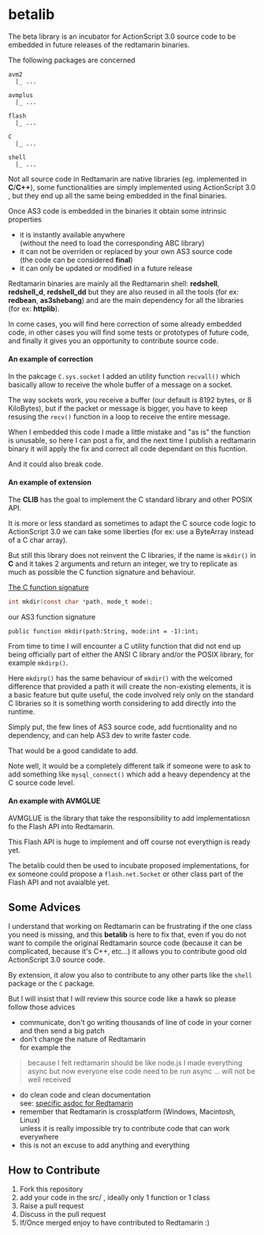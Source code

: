 betalib
=======

The beta library is an incubator for ActionScript 3.0 source code to be
embedded in future releases of the redtamarin binaries.

The following packages are concerned
```tree
avm2
  |_ ...

avmplus
  |_ ...

flash
  |_ ...

C
  |_ ...

shell
  |_ ...

```

Not all source code in Redtamarin are native libraries (eg. implemented in **C**/**C++**),
some functionalities are simply implemented using ActionScript 3.0 , but they end up
all the same being embedded in the final binaries.

Once AS3 code is embedded in the binaries it obtain some intrinsic properties
  - it is instantly available anywhere  
  (without the need to load the corresponding ABC library)
  - it can not be overriden or replaced by your own AS3 source code  
  (the code can be considered **final**)
  - it can only be updated or modified in a future release

Redtamarin binaries are mainly all the Redtamarin shell: **redshell**, **redshell_d**, **redshell_dd**
but they are also reused in all the tools (for ex: **redbean**, **as3shebang**) and are the main dependency
for all the libraries (for ex: **httplib**).


In come cases, you will find here correction of some already embedded code,
in other cases you will find some tests or prototypes of future code,
and finally it gives you an opportunity to contribute source code.

#### An example of correction

In the pakcage `C.sys.socket` I added an utility function `recvall()`
which basically allow to receive the whole buffer of a message on a socket.

The way sockets work, you receive a buffer (our default is 8192 bytes, or 8 KiloBytes),
but if the packet or message is bigger, you have to keep resusing the `recv()` function
in a loop to receive the entire message.

When I embedded this code I made a little mistake and "as is" the function is unusable,
so here I can post a fix, and the next time I publish a redtamarin binary it will apply the fix
and correct all code dependant on this fucntion.

And it could also break code.


#### An example of extension

The **CLIB** has the goal to implement the C standard library and other POSIX API.

It is more or less standard as sometimes to adapt the C source code logic to ActionScript 3.0
we can take some liberties (for ex: use a ByteArray instead of a C char array).

But still this library does not reinvent the C libraries, if the name is `mkdir()` in **C**
and it takes 2 arguments and return an integer, we try to replicate as much as possible
the C function signature and behaviour.

[The C function signature](http://pubs.opengroup.org/onlinepubs/9699919799/functions/mkdir.html)
```C
int mkdir(const char *path, mode_t mode);
```

our AS3 function signature
```AS3
public function mkdir(path:String, mode:int = -1):int;
```

From time to time I will encounter a C utility function that did not end up being
officially part of either the ANSI C library and/or the POSIX library, for example
`mkdirp()`.

Here `mkdirp()` has the same behaviour of `mkdir()` with the welcomed difference
that provided a path it will create the non-existing elements, it is a basic feature
but quite useful, the code involved rely only on the standard C libraries so it is
something worth considering to add directly into the runtime.

Simply put, the few lines of AS3 source code, add fucntionality and no dependency,
and can help AS3 dev to write faster code.

That would be a good candidate to add.

Note well, it would be a completely different talk if someone were to ask to add something
like `mysql_connect()` which add a heavy dependency at the C source code level.


#### An example with AVMGLUE

AVMGLUE is the library that take the responsibility to add implementatiosn fo the Flash API into Redtamarin.

This Flash API is huge to implement and off course not everythign is ready yet.

The betalib could then be used to incubate proposed implementations, for ex someone could
propose a `flash.net.Socket` or other class part of the Flash API and not avaialble yet.


Some Advices
------------

I understand that working on Redtamarin can be frustrating if the one class you need is missing,
and this **betalib** is here to fix that, even if you do not want to compile the original
Redtamarin source code (because it can be complicated, because it's C++, etc...) it allows you
to contribute good old ActionScript 3.0 source code.

By extension, it alow you also to contribute to any other parts like the `shell` package or the `C` package.

But I will insist that I will review this source code like a hawk so please follow those advices
  - communicate, don't go writing thousands of line of code in your corner and then send a big patch
  - don't change the nature of Redtamarin  
  for example the
  > because I felt redtamarin should be like node.js
  > I made everything async
  > but now everyone else code need to be run async ...
  will not be well received
  - do clean code and clean documentation  
    see: [specific asdoc for Redtamarin](https://github.com/Corsaair/redtamarin/wiki/specific-asdoc-for-Redtamarin)
  - remember that Redtamarin is crossplatform (Windows, Macintosh, Linux)  
  unless it is really impossible try to contribute code that can work everywhere
  - this is not an excuse to add anything and everything


How to Contribute
-----------------

  1. Fork this repository
  2. add your code in the src/ , ideally only 1 function or 1 class
  3. Raise a pull request
  4. Discuss in the pull request
  5. If/Once merged enjoy to have contributed to Redtamarin :)
